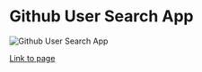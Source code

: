 # Github User Search App

![Github User Search App](https://drive.google.com/uc?export=view&id=)

[Link to page](https://SharonJseg.github.io/github-user-search-app)
